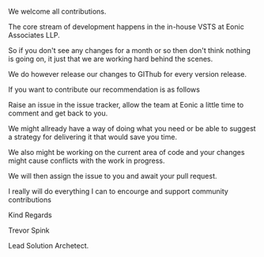 We welcome all contributions.

The core stream of development happens in the in-house VSTS at Eonic Associates LLP. 

So if you don't see any changes for a month or so then don't think nothing is going on, it just that we are working hard behind the scenes.

We do however release our changes to GIThub for every version release.

If you want to contribute our recommendation is as follows

Raise an issue in the issue tracker, allow the team at Eonic a little time to comment and get back to you.

We might allready have a way of doing what you need or be able to suggest a strategy for delivering it that would save you time.

We also might be working on the current area of code and your changes might cause conflicts with the work in progress.

We will then assign the issue to you and await your pull request.

I really will do everything I can to encourge and support community contributions

Kind Regards

Trevor Spink

Lead Solution Archetect.





